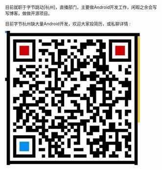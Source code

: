 目前就职于字节跳动[杭州]，直播部门，主要做Android开发工作，闲暇之余会写写博客，做做开源项目。

目前字节杭州缺大量Android开发，欢迎大家投简历，或私聊详情 :

![](avatar.jpeg)



